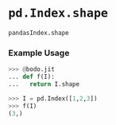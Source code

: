 # `pd.Index.shape`

`pandasIndex.shape`

### Example Usage

```py
>>> @bodo.jit
... def f(I):
...   return I.shape

>>> I = pd.Index([1,2,3])
>>> f(I)
(3,)
```
